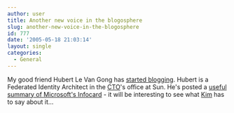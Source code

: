 ```yaml
---
author: user
title: Another new voice in the blogosphere
slug: another-new-voice-in-the-blogosphere
id: 777
date: '2005-05-18 21:03:14'
layout: single
categories:
  - General
---
```


My good friend Hubert Le Van Gong has [started blogging](http://blogs.sun.com/hubertsblog). Hubert is a Federated Identity Architect in the [CTO](http://blogs.sun.com/roller/page/Gregp)'s office at Sun. He's posted a [useful summary of Microsoft's Infocard](http://blogs.sun.com/roller/page/hubertsblog/20050518#div_class_text_microsoft_recently) - it will be interesting to see what [Kim](http://www.identityblog.com/) has to say about it...